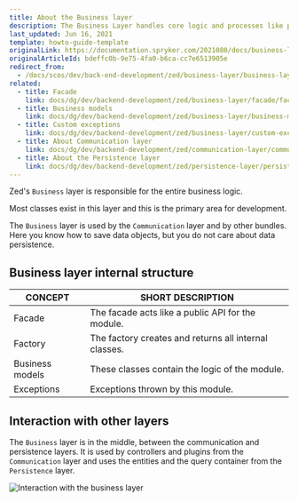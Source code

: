 ```yaml
---
title: About the Business layer
description: The Business Layer handles core logic and processes like product data, order management, and payment. This guide explains how to manage business rules and integrate backend workflows.
last_updated: Jun 16, 2021
template: howto-guide-template
originalLink: https://documentation.spryker.com/2021080/docs/business-layer
originalArticleId: bdeffc0b-9e75-4fa0-b6ca-cc7e6513905e
redirect_from:
  - /docs/scos/dev/back-end-development/zed/business-layer/business-layer.html
related:
  - title: Facade
    link: docs/dg/dev/backend-development/zed/business-layer/facade/facade.html
  - title: Business models
    link: docs/dg/dev/backend-development/zed/business-layer/business-models.html
  - title: Custom exceptions
    link: docs/dg/dev/backend-development/zed/business-layer/custom-exceptions.html
  - title: About Communication layer
    link: docs/dg/dev/backend-development/zed/communication-layer/communication-layer.html
  - title: About the Persistence layer
    link: docs/dg/dev/backend-development/zed/persistence-layer/persistence-layer.html
---
```


Zed's `Business` layer is responsible for the entire business logic.

Most classes exist in this layer and this is the primary area for development.

The `Business` layer is used by the `Communication` layer and by other bundles. Here you know how to save data objects, but you do not care about data persistence.

## Business layer internal structure

| CONCEPT         | SHORT DESCRIPTION                                    |
| --------------- | ---------------------------------------------------- |
| Facade          | The facade acts like a public API for the module.     |
| Factory         | The factory creates and returns all internal classes. |
| Business models | These classes contain the logic of the module.        |
| Exceptions      | Exceptions thrown by this module.          |

## Interaction with other layers

The `Business` layer is in the middle, between the communication and persistence layers. It is used by controllers and plugins from the `Communication` layer and uses the entities and the query container from the `Persistence` layer.

![Interaction with the business layer](https://spryker.s3.eu-central-1.amazonaws.com/docs/Developer+Guide/Back-End/Zed/Business+Layer/business-layer-interaction.png)
